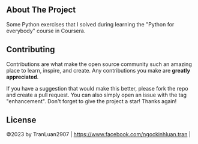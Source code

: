 <!-- ABOUT THE PROJECT -->
## About The Project

Some Python exercises that I solved during learning the "Python for everybody" course in Coursera. 

## Contributing
Contributions are what make the open source community such an amazing place to learn, inspire, and create. Any contributions you make are **greatly appreciated**.

If you have a suggestion that would make this better, please fork the repo and create a pull request. You can also simply open an issue with the tag "enhancement".
Don't forget to give the project a star! Thanks again!

## License

©2023 by TranLuan2907 | https://www.facebook.com/ngockinhluan.tran |
